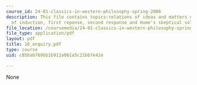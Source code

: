 ```yaml
---
course_id: 24-01-classics-in-western-philosophy-spring-2006
description: This file contains topics:relations of ideas and matters of fact, problem
  of induction, first reponse, second response and Hume's skeptical solution.
file_location: /coursemedia/24-01-classics-in-western-philosophy-spring-2006/c85bab769bb1b912a061a5c21bb7e42e_16_enquiry.pdf
file_type: application/pdf
layout: pdf
title: 16_enquiry.pdf
type: course
uid: c85bab769bb1b912a061a5c21bb7e42e

---
```

None